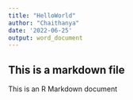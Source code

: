```yaml
---
title: "HelloWorld"
author: "Chaithanya"
date: '2022-06-25'
output: word_document
---
```


## This is a markdown file

This is an R Markdown document